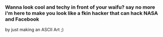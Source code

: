 ### Wanna look cool and techy in front of your waifu? say no more i'm here to make you look like a fkin hacker that can hack NASA and Facebook

by just making an ASCII Art ;)
